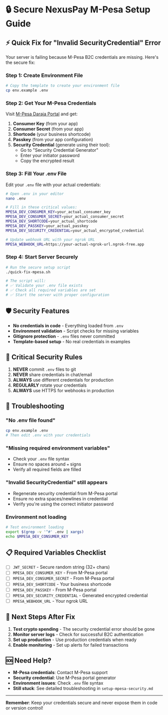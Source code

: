 # 🔒 Secure NexusPay M-Pesa Setup Guide

## ⚡ Quick Fix for "Invalid SecurityCredential" Error

Your server is failing because M-Pesa B2C credentials are missing. Here's the secure fix:

### Step 1: Create Environment File

```bash
# Copy the template to create your environment file
cp env.example .env
```

### Step 2: Get Your M-Pesa Credentials

Visit [M-Pesa Daraja Portal](https://developer.safaricom.co.ke/) and get:

1. **Consumer Key** (from your app)
2. **Consumer Secret** (from your app)  
3. **Shortcode** (your business shortcode)
4. **Passkey** (from your app configuration)
5. **Security Credential** (generate using their tool):
   - Go to "Security Credential Generator"
   - Enter your initiator password
   - Copy the encrypted result

### Step 3: Fill Your .env File

Edit your `.env` file with your actual credentials:

```bash
# Open .env in your editor
nano .env

# Fill in these critical values:
MPESA_DEV_CONSUMER_KEY=your_actual_consumer_key
MPESA_DEV_CONSUMER_SECRET=your_actual_consumer_secret
MPESA_DEV_SHORTCODE=your_actual_shortcode
MPESA_DEV_PASSKEY=your_actual_passkey
MPESA_DEV_SECURITY_CREDENTIAL=your_actual_encrypted_credential

# Update webhook URL with your ngrok URL
MPESA_WEBHOOK_URL=https://your-actual-ngrok-url.ngrok-free.app
```

### Step 4: Start Server Securely

```bash
# Run the secure setup script
./quick-fix-mpesa.sh

# The script will:
# ✅ Validate your .env file exists
# ✅ Check all required variables are set
# ✅ Start the server with proper configuration
```

## 🛡️ Security Features

- **No credentials in code** - Everything loaded from `.env`
- **Environment validation** - Script checks for missing variables
- **Gitignore protection** - `.env` files never committed
- **Template-based setup** - No real credentials in examples

## 🚨 Critical Security Rules

1. **NEVER** commit `.env` files to git
2. **NEVER** share credentials in chat/email
3. **ALWAYS** use different credentials for production
4. **REGULARLY** rotate your credentials
5. **ALWAYS** use HTTPS for webhooks in production

## 🔧 Troubleshooting

### "No .env file found"
```bash
cp env.example .env
# Then edit .env with your credentials
```

### "Missing required environment variables"
- Check your `.env` file syntax
- Ensure no spaces around `=` signs
- Verify all required fields are filled

### "Invalid SecurityCredential" still appears
- Regenerate security credential from M-Pesa portal
- Ensure no extra spaces/newlines in credential
- Verify you're using the correct initiator password

### Environment not loading
```bash
# Test environment loading
export $(grep -v '^#' .env | xargs)
echo $MPESA_DEV_CONSUMER_KEY
```

## 📋 Required Variables Checklist

- [ ] `JWT_SECRET` - Secure random string (32+ chars)
- [ ] `MPESA_DEV_CONSUMER_KEY` - From M-Pesa portal
- [ ] `MPESA_DEV_CONSUMER_SECRET` - From M-Pesa portal
- [ ] `MPESA_DEV_SHORTCODE` - Your business shortcode
- [ ] `MPESA_DEV_PASSKEY` - From M-Pesa portal
- [ ] `MPESA_DEV_SECURITY_CREDENTIAL` - Generated encrypted credential
- [ ] `MPESA_WEBHOOK_URL` - Your ngrok URL

## 🎯 Next Steps After Fix

1. **Test crypto spending** - The security credential error should be gone
2. **Monitor server logs** - Check for successful B2C authentication
3. **Set up production** - Use production credentials when ready
4. **Enable monitoring** - Set up alerts for failed transactions

## 🆘 Need Help?

- **M-Pesa credentials**: Contact M-Pesa support
- **Security credential**: Use M-Pesa portal generator
- **Environment issues**: Check `.env` file syntax
- **Still stuck**: See detailed troubleshooting in `setup-mpesa-security.md`

---

**Remember**: Keep your credentials secure and never expose them in code or version control! 